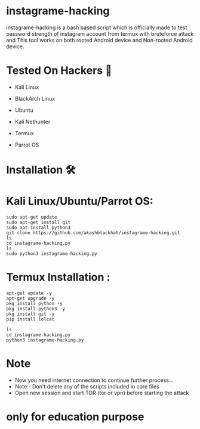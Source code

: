 #                         instagrame-hacking

instagrame-hacking is a bash based script which is officially made to test password strength of instagram account from termux with bruteforce attack and This tool works on both rooted Android device and Non-rooted Android device.
# Tested On Hackers 🏴
* Kali Linux

* BlackArch Linux

* Ubuntu

* Kali Nethunter

* Termux

* Parrot OS
# Installation 🛠️
# Kali Linux/Ubuntu/Parrot OS:
    sudo apt-get update
    sudo apt-get install git
    sudo apt install python3
    git clone https://github.com/akashblackhat/instagrame-hacking.git
    ls
    cd instagrame-hacking.py
    ls
    sudo python3 instagrame-hacking.py
# Termux Installation :
    apt-get update -y
    apt-get upgrade -y
    pkg install python -y 
    pkg install python3 -y
    pkg install git -y
    pip install lolcat

    ls
    cd instagrame-hacking.py
    python3 instagrame-hacking.py
 # Note
* Now you need internet connection to continue further process...
* Note:- Don't delete any of the scripts included in core files
* Open new session and start TOR (tor or vpn) before starting the attack

# only for education purpose 